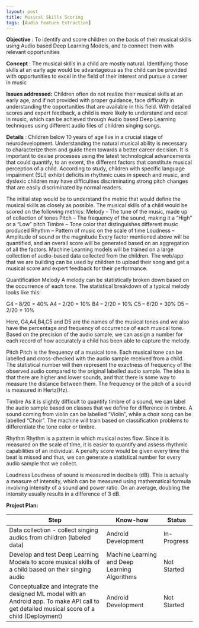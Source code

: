```yaml
---
layout: post
title: Musical Skills Scoring
tags: [Audio Feature Extraction]
---
```


**Objective** : To identify and score children on the basis of their musical skills using Audio based Deep Learning Models, and to connect them with relevant opportunities

**Concept** : The musical skills in a child are mostly natural. Identifying those skills at an early age would be advantageous as the child can be provided with opportunities to excel in the field of their interest and pursue a career in music

**Issues addressed:**  Children often do not realize their musical skills at an early age, and if not provided with proper guidance, face difficulty in understanding the opportunities that are available in this field. With detailed scores and expert feedback, a child is more likely to understand and excel in music, which can be achieved through Audio based Deep Learning techniques using different audio files of children singing songs.

**Details** : Children below 10 years of age live in a crucial stage of neurodevelopment. Understanding the natural musical ability is necessary to characterize them and guide them towards a better career decision. It is important to devise processes using the latest technological advancements that could quantify, to an extent, the different factors that constitute musical perception of a child. 
According to study, children with specific language impairment (SLI) exhibit deficits in rhythmic cues in speech and music, and dyslexic children may have difficulties discriminating strong pitch changes that are easily discriminated by normal readers.

The initial step would be to understand the metric that would define the musical skills as closely as possible. The musical skills of a child would be scored on the following metrics:
Melody - The tune of the music, made up of collection of tones
Pitch – The frequency of the sound, making it a “High” or a “Low” pitch
Timbre – Tone color that distinguishes different music produced
Rhythm – Pattern of music on the scale of time
Loudness – Amplitude of sound or the magnitude 
Every factor mentioned above will be quantified, and an overall score will be generated based on an aggregation of all the factors. Machine Learning models will be trained on a large collection of audio-based data collected from the children. The web/app that we are building can be used by children to upload their song and get a musical score and expert feedback for their performance. 

Quantification 
Melody
A melody can be statistically broken down based on the occurrence of each tone. The statistical breakdown of a typical melody looks like this: 

G4 – 8/20 = 40%
A4 – 2/20 = 10%
B4 – 2/20 = 10%
C5 – 6/20 = 30%
D5 – 2/20 = 10%

Here, G4,A4,B4,C5 and D5 are the names of the musical tones and we also have the percentage and frequency of occurrence of each musical tone. Based on the precision of the audio sample, we can assign a number for each record of how accurately a child has been able to capture the melody.

Pitch
Pitch is the frequency of a musical tone. Each musical tone can be labelled and cross-checked with the audio sample received from a child. The statistical number will then represent the exactness of frequency of the observed audio compared to the original labelled audio sample. The idea is that there are higher and lower sounds, and that there is some way to measure the distance between them. The frequency or the pitch of a sound is measured in Hertz(Hz).



Timbre
As it is slightly difficult to quantify timbre of a sound, we can label the audio sample based on classes that we define for difference in timbre. A sound coming from violin can be labelled “Violin”, while a choir song can be labelled “Choir”. The machine will train based on classification problems to differentiate the tone color or timbre.

Rhythm
Rhythm is a pattern in which musical notes flow. Since it is measured on the scale of time, it is easier to quantify and assess rhythmic capabilities of an individual. A penalty score would be given every time the beat is missed and thus, we can generate a statistical number for every audio sample that we collect.

Loudness
Loudness of sound is measured in decibels (dB). This is actually a measure of intensity, which can be measured using mathematical formula involving intensity of a sound and power ratio. On an average, doubling the intensity usually results in a difference of 3 dB. 

**Project Plan:**

| Step | Know-how | Status |
| --- | --- | --- |
| Data collection - collect singing audios from children (labeled data) | Android Development | In-Progress |
| Develop and test Deep Learning Models to score musical skills of a child based on their singing audio | Machine Learning and Deep Learning Algorithms | Not Started |
| Conceptualize and integrate the designed ML model with an Android app. To make API call to get detailed musical score of a child (Deployment) | Android Development | Not Started |

